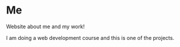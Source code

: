 # Me
Website about me and my work!

I am doing a web development course and this is one of the projects.
